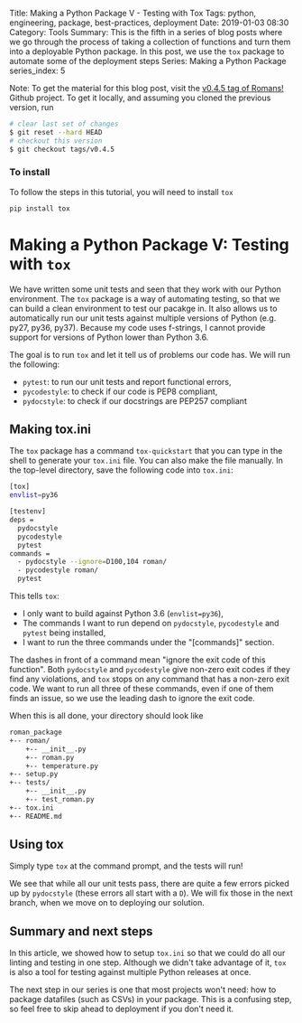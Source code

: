 Title: Making a Python Package V - Testing with Tox
Tags: python, engineering, package, best-practices, deployment
Date: 2019-01-03 08:30
Category: Tools
Summary: This is the fifth in a series of blog posts where we go through the process of taking a collection of functions and turn them into a deployable Python package. In this post, we use the `tox` package to automate some of the deployment steps 
Series: Making a Python Package
series_index: 5

Note: To get the material for this blog post, visit the [v0.4.5 tag of Romans!](https://github.com/kiwidamien/Roman/tree/v0.4.5) Github project. To get it locally, and assuming you cloned the previous version, run
```bash
# clear last set of changes
$ git reset --hard HEAD
# checkout this version
$ git checkout tags/v0.4.5
```

### To install

To follow the steps in this tutorial, you will need to install `tox`
```bash
pip install tox
```

# Making a Python Package V: Testing with `tox`

We have written some unit tests and seen that they work with our Python environment. The `tox` package is a way of automating testing, so that we can build a clean environment to test our pacakge in. It also allows us to automatically run our unit tests against multiple versions of Python (e.g. py27, py36, py37). Because my code uses f-strings, I cannot provide support for versions of Python lower than Python 3.6.

The goal is to run `tox` and let it tell us of problems our code has. We will run the following:

* `pytest`: to run our unit tests and report functional errors,
* `pycodestyle`: to check if our code is PEP8 compliant, 
* `pydocstyle`: to check if our docstrings are PEP257 compliant

## Making tox.ini

The `tox` package has a command `tox-quickstart` that you can type in the shell to generate your `tox.ini` file. You can also make the file manually. In the top-level directory, save the following code into `tox.ini`:
```bash
[tox]
envlist=py36

[testenv]
deps = 
  pydocstyle
  pycodestyle
  pytest
commands =
  - pydocstyle --ignore=D100,104 roman/ 
  - pycodestyle roman/ 
  pytest
```

This tells `tox`:

* I only want to build against Python 3.6 (`envlist=py36`),
* The commands I want to run depend on `pydocstyle`, `pycodestyle` and `pytest` being installed,
* I want to run the three commands under the "[commands]" section.

The dashes in front of a command mean "ignore the exit code of this function". Both `pydocstyle` and `pycodestyle` give non-zero exit codes if they find any violations, and `tox` stops on any command that has a non-zero exit code. We want to run all three of these commands, even if one of them finds an issue, so we use the leading dash to ignore the exit code.

When this is all done, your directory should look like
```bash
roman_package
+-- roman/
    +-- __init__.py
    +-- roman.py
    +-- temperature.py
+-- setup.py
+-- tests/
    +-- __init__.py
    +-- test_roman.py
+-- tox.ini
+-- README.md
```

## Using tox

Simply type `tox` at the command prompt, and the tests will run!

We see that while all our unit tests pass, there are quite a few errors picked up by `pydocstyle` (these errors all start with a `D`). We will fix those in the next branch, when we move on to deploying our solution.

## Summary and next steps

In this article, we showed how to setup `tox.ini` so that we could do all our linting and testing in one step. Although we didn't take advantage of it, `tox` is also a tool for testing against multiple Python releases at once.

The next step in our series is one that most projects won't need: how to package datafiles (such as CSVs) in your package. This is a confusing step, so feel free to skip ahead to deployment if you don't need it.  
